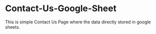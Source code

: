 # Contact-Us-Google-Sheet

This is simple Contact Us Page where the data directly stored in google sheets.
